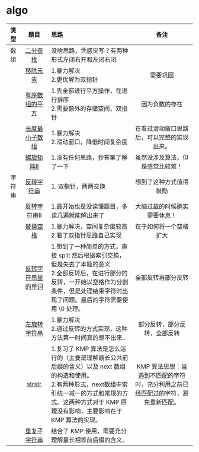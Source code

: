 # algo 

|  类型  |                             题目                             | 思路                                                         |                             备注                             |
| :----: | :----------------------------------------------------------: | :----------------------------------------------------------- | :----------------------------------------------------------: |
|  数组  | [二分查找](https://www.programmercarl.com/0704.%E4%BA%8C%E5%88%86%E6%9F%A5%E6%89%BE.html) | 没啥思路，凭感觉写？有两种形式左闭右开和左闭右闭             |                                                              |
|        | [移除元素](https://www.programmercarl.com/0027.%E7%A7%BB%E9%99%A4%E5%85%83%E7%B4%A0.html) | 1.暴力解决 <br />2.更优解为双指针                            |                           需要巩固                           |
|        | [有序数组的平方](https://www.programmercarl.com/0977.%E6%9C%89%E5%BA%8F%E6%95%B0%E7%BB%84%E7%9A%84%E5%B9%B3%E6%96%B9.html) | 1.先全部进行平方操作，在进行排序<br />2.需要额外的存储空间，双指针 |                        因为负数的存在                        |
|        | [长度最小子数组](https://www.programmercarl.com/0209.%E9%95%BF%E5%BA%A6%E6%9C%80%E5%B0%8F%E7%9A%84%E5%AD%90%E6%95%B0%E7%BB%84.html#%E6%9A%B4%E5%8A%9B%E8%A7%A3%E6%B3%95) | 1.暴力解决<br />2.滑动窗口，降低时间复杂度                   |          在看过滑动窗口思路后，可以完整的实现出来。          |
|        | [螺旋矩阵II](https://www.programmercarl.com/0059.%E8%9E%BA%E6%97%8B%E7%9F%A9%E9%98%B5II.html) | 1.没有任何思路，抄答案了解了一下                             |               虽然没涉及算法，但是感觉比较难！               |
| 字符串 | [反转字符串](https://www.programmercarl.com/0344.%E5%8F%8D%E8%BD%AC%E5%AD%97%E7%AC%A6%E4%B8%B2.html) | 1. 双指针，两两交换                                          |                    想到了这种方式值得鼓励                    |
|        | [反转字符串](https://www.programmercarl.com/0541.%E5%8F%8D%E8%BD%AC%E5%AD%97%E7%AC%A6%E4%B8%B2II.html)II | 1.最开始也是没读懂题目，多读几遍就能解出来了                 |                 大脑过载的时候确实需要休息！                 |
|        | [替换空格](https://www.programmercarl.com/%E5%89%91%E6%8C%87Offer05.%E6%9B%BF%E6%8D%A2%E7%A9%BA%E6%A0%BC.html) | 1.暴力解决，空间复杂度较高<br />2.看了双指针思路自己实现     |                    在于如何将一个空格扩大                    |
|        | [反转字符串里的单词](https://www.programmercarl.com/0151.%E7%BF%BB%E8%BD%AC%E5%AD%97%E7%AC%A6%E4%B8%B2%E9%87%8C%E7%9A%84%E5%8D%95%E8%AF%8D.html) | 1.想到了一种简单的方式，直接 split 然后根据索引交换，但是失去了本题的意义<br />2.全部反转后，在进行部分的反转，一开始以空格作为分割条件，但是处理结束字符时出现了问题。最后的字符需要使用 \0 处理。 |                      全部反转再部分反转                      |
|        | [左旋转字符串](https://www.programmercarl.com/%E5%89%91%E6%8C%87Offer58-II.%E5%B7%A6%E6%97%8B%E8%BD%AC%E5%AD%97%E7%AC%A6%E4%B8%B2.html#%E5%85%B6%E4%BB%96%E8%AF%AD%E8%A8%80%E7%89%88%E6%9C%AC) | 1.暴力解决<br />2.通过反转的方式实现，这种方法第一时间真的想不出来.. |                 部分反转，部分反转，全部反转                 |
|        | [strstr](https://www.programmercarl.com/0028.%E5%AE%9E%E7%8E%B0strStr.html) | 1.复习了 KMP 算法是怎么运行的（主要是理解最长公共前后缀的含义）以及 next 数组的构造和使用。<br />2.有两种形式，next数组中索引统一减一的方式和常规的方式。这两种方式对于 KMP 原理没有影响，主要影响在于 KMP 算法的实现。 | KMP 算法思想：当遇到不匹配的字符时，充分利用之前已经匹配过的字符，避免重新匹配。 |
|        | [重复子字符串](https://www.programmercarl.com/0459.%E9%87%8D%E5%A4%8D%E7%9A%84%E5%AD%90%E5%AD%97%E7%AC%A6%E4%B8%B2.html) | 结合了 KMP 使用，需要充分理解最长相等前后缀的含义。          |                                                              |

